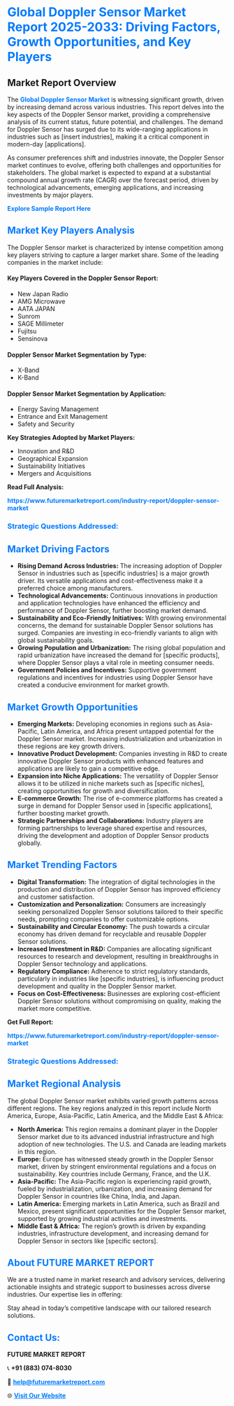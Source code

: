<h1 style="color: #007BFF;">Global Doppler Sensor Market Report 2025-2033: Driving Factors, Growth Opportunities, and Key Players</h1>

<section id="overview">
<h2>Market Report Overview</h2>
<p>The <a href="https://www.futuremarketreport.com/industry-report/doppler-sensor-market" style="color: #007BFF; text-decoration: none;"><strong>Global Doppler Sensor Market</strong></a> is witnessing significant growth, driven by increasing demand across various industries. This report delves into the key aspects of the Doppler Sensor market, providing a comprehensive analysis of its current status, future potential, and challenges. The demand for Doppler Sensor has surged due to its wide-ranging applications in industries such as [insert industries], making it a critical component in modern-day [applications].</p>
<p>As consumer preferences shift and industries innovate, the Doppler Sensor market continues to evolve, offering both challenges and opportunities for stakeholders. The global market is expected to expand at a substantial compound annual growth rate (CAGR) over the forecast period, driven by technological advancements, emerging applications, and increasing investments by major players.</p>
</section>

<section id="overview">
<p><a href="https://www.futuremarketreport.com/request-sample/reportId=76353" style="color: #007BFF; text-decoration: none;"><strong>Explore Sample Report Here</strong></a></p>
</section>

<section id="key-players">
<h2 style="color: #007BFF;">Market Key Players Analysis</h2>
<p>The Doppler Sensor market is characterized by intense competition among key players striving to capture a larger market share. Some of the leading companies in the market include:</p>
<h4>Key Players Covered in the Doppler Sensor Report:</h4>
<ul><li>New Japan Radio</li><li>AMG Microwave</li><li>AATA JAPAN</li><li>Sunrom</li><li>SAGE Millimeter</li><li>Fujitsu</li><li>Sensinova</li></ul>
<h4>Doppler Sensor Market Segmentation by Type:</h4>
<ul><li>X-Band</li><li>K-Band</li></ul>

<h4>Doppler Sensor Market Segmentation by Application:</h4>
<ul><li>Energy Saving Management</li><li>Entrance and Exit Management</li><li>Safety and Security</li></ul>
<p><strong>Key Strategies Adopted by Market Players:</strong></p>
<ul>
<li>Innovation and R&D</li>
<li>Geographical Expansion</li>
<li>Sustainability Initiatives</li>
<li>Mergers and Acquisitions</li>
</ul>
</section>

<section>
<p><strong>Read Full Analysis: </strong></p><a href="https://www.futuremarketreport.com/industry-report/doppler-sensor-market" style="color: #007BFF; text-decoration: none;"><strong>https://www.futuremarketreport.com/industry-report/doppler-sensor-market</strong></a>
<h3 style="color: #007BFF;">Strategic Questions Addressed:</h3>
</section>

<section id="driving-factors">
<h2 style="color: #007BFF;">Market Driving Factors</h2>
<ul>
<li><strong>Rising Demand Across Industries:</strong> The increasing adoption of Doppler Sensor in industries such as [specific industries] is a major growth driver. Its versatile applications and cost-effectiveness make it a preferred choice among manufacturers.</li>
<li><strong>Technological Advancements:</strong> Continuous innovations in production and application technologies have enhanced the efficiency and performance of Doppler Sensor, further boosting market demand.</li>
<li><strong>Sustainability and Eco-Friendly Initiatives:</strong> With growing environmental concerns, the demand for sustainable Doppler Sensor solutions has surged. Companies are investing in eco-friendly variants to align with global sustainability goals.</li>
<li><strong>Growing Population and Urbanization:</strong> The rising global population and rapid urbanization have increased the demand for [specific products], where Doppler Sensor plays a vital role in meeting consumer needs.</li>
<li><strong>Government Policies and Incentives:</strong> Supportive government regulations and incentives for industries using Doppler Sensor have created a conducive environment for market growth.</li>
</ul>
</section>

<section id="growth-opportunities">
<h2 style="color: #007BFF;">Market Growth Opportunities</h2>
<ul>
<li><strong>Emerging Markets:</strong> Developing economies in regions such as Asia-Pacific, Latin America, and Africa present untapped potential for the Doppler Sensor market. Increasing industrialization and urbanization in these regions are key growth drivers.</li>
<li><strong>Innovative Product Development:</strong> Companies investing in R&D to create innovative Doppler Sensor products with enhanced features and applications are likely to gain a competitive edge.</li>
<li><strong>Expansion into Niche Applications:</strong> The versatility of Doppler Sensor allows it to be utilized in niche markets such as [specific niches], creating opportunities for growth and diversification.</li>
<li><strong>E-commerce Growth:</strong> The rise of e-commerce platforms has created a surge in demand for Doppler Sensor used in [specific applications], further boosting market growth.</li>
<li><strong>Strategic Partnerships and Collaborations:</strong> Industry players are forming partnerships to leverage shared expertise and resources, driving the development and adoption of Doppler Sensor products globally.</li>
</ul>
</section>

<section id="trending-factors">
<h2 style="color: #007BFF;">Market Trending Factors</h2>
<ul>
<li><strong>Digital Transformation:</strong> The integration of digital technologies in the production and distribution of Doppler Sensor has improved efficiency and customer satisfaction.</li>
<li><strong>Customization and Personalization:</strong> Consumers are increasingly seeking personalized Doppler Sensor solutions tailored to their specific needs, prompting companies to offer customizable options.</li>
<li><strong>Sustainability and Circular Economy:</strong> The push towards a circular economy has driven demand for recyclable and reusable Doppler Sensor solutions.</li>
<li><strong>Increased Investment in R&D:</strong> Companies are allocating significant resources to research and development, resulting in breakthroughs in Doppler Sensor technology and applications.</li>
<li><strong>Regulatory Compliance:</strong> Adherence to strict regulatory standards, particularly in industries like [specific industries], is influencing product development and quality in the Doppler Sensor market.</li>
<li><strong>Focus on Cost-Effectiveness:</strong> Businesses are exploring cost-efficient Doppler Sensor solutions without compromising on quality, making the market more competitive.</li>
</ul>
</section>

<section>
<p><strong>Get Full Report: </strong></p><a href="https://www.futuremarketreport.com/industry-report/doppler-sensor-market" style="color: #007BFF; text-decoration: none;"><strong>https://www.futuremarketreport.com/industry-report/doppler-sensor-market</strong></a>
<h3 style="color: #007BFF;">Strategic Questions Addressed:</h3>
</section>


<section id="regional-analysis">
<h2 style="color: #007BFF;">Market Regional Analysis</h2>
<p>The global Doppler Sensor market exhibits varied growth patterns across different regions. The key regions analyzed in this report include North America, Europe, Asia-Pacific, Latin America, and the Middle East & Africa:</p>
<ul>
<li><strong>North America:</strong> This region remains a dominant player in the Doppler Sensor market due to its advanced industrial infrastructure and high adoption of new technologies. The U.S. and Canada are leading markets in this region.</li>
<li><strong>Europe:</strong> Europe has witnessed steady growth in the Doppler Sensor market, driven by stringent environmental regulations and a focus on sustainability. Key countries include Germany, France, and the U.K.</li>
<li><strong>Asia-Pacific:</strong> The Asia-Pacific region is experiencing rapid growth, fueled by industrialization, urbanization, and increasing demand for Doppler Sensor in countries like China, India, and Japan.</li>
<li><strong>Latin America:</strong> Emerging markets in Latin America, such as Brazil and Mexico, present significant opportunities for the Doppler Sensor market, supported by growing industrial activities and investments.</li>
<li><strong>Middle East & Africa:</strong> The region’s growth is driven by expanding industries, infrastructure development, and increasing demand for Doppler Sensor in sectors like [specific sectors].</li>
</ul>
</section>

<footer>
<h2 style="color: #007BFF;">About FUTURE MARKET REPORT</h2>
<p>We are a trusted name in market research and advisory services, delivering actionable insights and strategic support to businesses across diverse industries. Our expertise lies in offering:</p>

<p>Stay ahead in today’s competitive landscape with our tailored research solutions.</p>

<h2 style="color: #007BFF;">Contact Us:</h2>
<p><strong>FUTURE MARKET REPORT</strong></p>
<p>📞 <strong>+91 (883) 074-8030</strong></p>
<p>📧 <strong><a href="mailto:help@futuremarketreport.com" style="color: #007BFF;">help@futuremarketreport.com</a></strong></p>
<p>🌐 <strong><a href="https://www.futuremarketreport.com/" style="color: #007BFF;">Visit Our Website</a></strong></p>
</footer>
